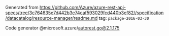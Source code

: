 Generated from https://github.com/Azure/azure-rest-api-specs/tree/3c764635e7d442b3e74caf593029fcd440b3ef82//specification/datacatalog/resource-manager/readme.md tag: `package-2016-03-30`

Code generator @microsoft.azure/autorest.go@2.1.175


